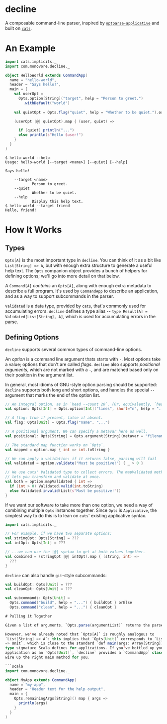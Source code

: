 # decline

A composable command-line parser, inspired by [`optparse-applicative`][optparse]
and built on [`cats`][cats].

# An Example

```scala
import cats.implicits._
import com.monovore.decline._

object HelloWorld extends CommandApp(
  name = "hello-world",
  header = "Says hello!",
  main = {
    val userOpt = 
      Opts.option[String]("target", help = "Person to greet.")
        .withDefault("world")
    
    val quietOpt = Opts.flag("quiet", help = "Whether to be quiet.").orFalse

    (userOpt |@| quietOpt).map { (user, quiet) => 

      if (quiet) println("...")
      else println(s"Hello $user!")
    }
  }
)
```

```
$ hello-world --help
Usage: hello-world [--target <name>] [--quiet] [--help]

Says hello!

    --target <name>
            Person to greet.
    --quiet
            Whether to be quiet.
    --help
            Display this help text.
$ hello-world --target friend
Hello, friend!
```

[optparse]: https://github.com/pcapriotti/optparse-applicative
[cats]: https://github.com/typelevel/cats

# How It Works

## Types

`Opts[A]` is the most important type in `decline`. You can think of it as a bit
like `List[String] => A`, but with enough extra structure to generate a useful
help text. The `Opts` companion object provides a bunch of helpers for defining
options; we'll go into more detail on that below.

A `Command[A]` _contains_ an `Opts[A]`, along with enough extra metadata to
describe a full program. It's used by `CommandApp` to describe an application,
and as a way to support subcommands in the parser.

`Validated` is a data type, provided by `cats`, that's commonly used for
accumulating errors. `decline` defines a type alias -- `type Result[A] =
Validated[List[String], A]`, which is used for accumulating errors in the parse.

## Defining Options

`decline` supports several common types of command-line options.

An *option* is a command line argument thats starts with `-`. Most options take
a value; options that don't are called *flags*. `decline` also supports
*positional arguments*, which are not marked with a `-`, and are matched based
only on their position in the argument list.

In general, most idioms of GNU-style option parsing should be supported:
`decline` supports both long and short options, and handles the special `--`
argument that marks the end of the option list.

```scala
// An integral option, as in `head --count 20`. (Or, equivalently, `head -n20`.)
val option: Opts[Int] = Opts.option[Int]("lines", short="n", help = "...")

// A flag: true if present, false if absent.
val flag: Opts[Unit] = Opts.flag("name", "...")

// A positional argument. We can specify a metavar here as well.
val positional: Opts[String] = Opts.argument[String](metavar = "filename")

// The standard map function works on `Opts`.
val mapped = option.map { int => int.toString }

// We can apply a validation: if it returns false, parsing will fail
val validated = option.validate("Must be positive!") { _ > 0 }

// We use cats' Validated type to collect errors. The mapValidated method
// lets you transform and validate at once.
val both = option.mapValidated { int =>
  if (int > 0) Validated.valid(int.toString)
  else Validated.invalid(List(s"Must be positive!"))
}
```

If we want our software to take more than one option, we need a way of combining
multiple `Opts` instances together. Since `Opts` is `Applicative`, the simplest
way to do this is to lean on `cats`' existing applicative syntax.

```scala
import cats.implicits._

// For example, if we have two separate options:
val stringOpt: Opts[String] = ???
val intOpt: Opts[Int] = ???

// ...we can use the |@| syntax to get at both values together.
val combined = (stringOpt |@| intOpt).map { (string, int) =>
  ???
}
```

`decline` can also handle `git`-style subcommands:

```scala
val buildOpt: Opts[Unit] = ???
val cleanOpt: Opts[Unit] = ???

val subcommands: Opts[Unit] =
  Opts.command("build", help = "...") { buildOpt } orElse
  Opts.command("clean", help = "...") { cleanOpt }

# Pulling it Together

Given a list of arguments, `Opts.parse(argumentList)` returns the parse result.

However, we've already noted that `Opts[A]` is roughly analogous to
`List[String] => A`: this implies that `Opts[Unit]` corresponds to `List[String]
=> Unit`, which is close to the standard `def main(args: Array[String]): Unit`
type signature Scala defines for applications. If you've bottled up your
application as an `Opts[Unit]`, `decline` provides a `CommandApp` class that can
wire up the right main method for you.

```scala
import com.monovore.decline._

object MyApp extends CommandApp(
  name = "my-app",
  header = "Header text for the help output",
  main = {
    Opts.remainingArgs[String]() map { args =>
      println(args)
    }
  }
)
